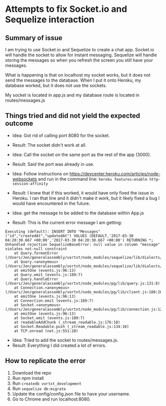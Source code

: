 # Attempts to fix Socket.io and Sequelize interaction


## Summary of issue
I am trying to use Socket.io and Sequelize to create a chat app. Socket.io will handle the socket to allow for instant messaging. Sequelize will handle storing the messages so when you refresh the screen you still have your messages. 

What is happening is that on localhost my socket works, but it does not send the messages to the database. When I put it onto Heroku, my database worked, but it does not use the sockets.

My socket is located in app.js and my database route is located in routes/messages.js

## Things tried and did not yield the expected outcome

- Idea: Got rid of calling port 8080 for the socket.
- Result: The socket didn't work at all.


- Idea: Call the socket on the same port as the rest of the app (3000).
- Result: Said the port was already in use.


- Idea: Follow instructions on https://devcenter.heroku.com/articles/node-websockets and run in the command line: `heroku features:enable http-session-affinity`
- Result: I knew that if this worked, it would have only fixed the issue in Heroku. I ran that line and it didn't make it work, but it likely fixed a bug I would have encountered in the future.

- Idea: get the message to be added to the database within App.js
- Result: This is the current error message I am getting:
``` 
Executing (default): INSERT INTO "Messages" ("id","createdAt","updatedAt") VALUES (DEFAULT,'2017-03-30 04:20:30.667 +00:00','2017-03-30 04:20:30.667 +00:00') RETURNING *;
Unhandled rejection SequelizeBaseError: null value in column "message" violates not-null constraint
    at Query.formatError (/Users/Jen/generalassembly/vortxt/node_modules/sequelize/lib/dialects/postgres/query.js:357:14)
    at Query.<anonymous> (/Users/Jen/generalassembly/vortxt/node_modules/sequelize/lib/dialects/postgres/query.js:88:19)
    at emitOne (events.js:96:13)
    at Query.emit (events.js:189:7)
    at Query.handleError (/Users/Jen/generalassembly/vortxt/node_modules/pg/lib/query.js:131:8)
    at Connection.<anonymous> (/Users/Jen/generalassembly/vortxt/node_modules/pg/lib/client.js:180:26)
    at emitOne (events.js:96:13)
    at Connection.emit (events.js:189:7)
    at Socket.<anonymous> (/Users/Jen/generalassembly/vortxt/node_modules/pg/lib/connection.js:121:12)
    at emitOne (events.js:96:13)
    at Socket.emit (events.js:189:7)
    at readableAddChunk (_stream_readable.js:176:18)
    at Socket.Readable.push (_stream_readable.js:134:10)
    at TCP.onread (net.js:551:20)
```

- Idea: Tried to add the socket to routes/messages.js.
- Result: Everything I did created a lot of errors.
## How to replicate the error
1. Download the repo
2. Run npm install
3. Run `createdb vortxt_development`
4. Run `sequelize db:migrate`
5. Update the config/config.json file to have your username. 
6. Go to Chrome and run localhost:8080.
